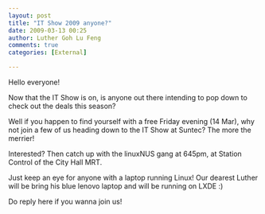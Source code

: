 ```yaml
---
layout: post
title: "IT Show 2009 anyone?"
date: 2009-03-13 00:25
author: Luther Goh Lu Feng
comments: true
categories: [External]

---
```

Hello everyone!

Now that the IT Show is on, is anyone out there intending to pop down to check out the deals this season?

Well if you happen to find yourself with a free Friday evening (14 Mar), why not join a few of us heading down to the IT Show at Suntec? The more the merrier!

Interested? Then catch up with the linuxNUS gang at 645pm, at Station Control of the City Hall MRT.

Just keep an eye for anyone with a laptop running Linux! Our dearest Luther will be bring his blue lenovo laptop and will be running on LXDE :)

Do reply here if you wanna join us!
